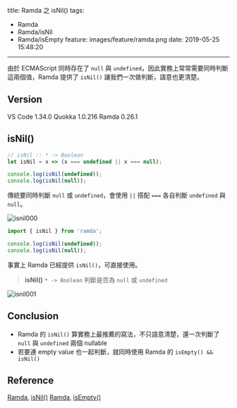 title: Ramda 之 isNil()
tags:
  - Ramda
  - Ramda/isNil
  - Ramda/isEmpty
feature: images/feature/ramda.png
date: 2019-05-25 15:48:20
---
由於 ECMAScript 同時存在了 `null` 與 `undefined`，因此實務上常常需要同時判斷這兩個值，Ramda 提供了 `isNil()` 讓我們一次做判斷，語意也更清楚。

<!-- more -->

## Version

VS Code 1.34.0
Quokka 1.0.216
Ramda 0.26.1

## isNil()

```javascript
// isNil :: * -> Boolean
let isNil = x => (x === undefined || x === null);

console.log(isNil(undefined));
console.log(isNil(null));
```

傳統要同時判斷 `null` 或 `undefined`，會使用 `||` 搭配 `===` 各自判斷 `undefined` 與 `null`。

![isnil000](/images/ramda/isnil/isnil000.png)

```javascript
import { isNil } from 'ramda';

console.log(isNil(undefined));
console.log(isNil(null));
```

事實上 Ramda 已經提供 `isNil()`，可直接使用。

> **isNil()**
> `* -> Boolean`
> 判斷是否為 `null` 或 `undefined`

![isnil001](/images/ramda/isnil/isnil001.png)

## Conclusion

- Ramda 的 `isNil()` 算實務上最推薦的寫法，不只語意清楚，還一次判斷了 `null` 與 `undefined` 兩個 nullable
- 若要連 empty value 也一起判斷，就同時使用 Ramda 的 `isEmpty() && isNil()`

## Reference

[Ramda](https://ramdajs.com), [isNil()](https://ramdajs.com/docs/#isNil)
[Ramda](https://ramdajs.com), [isEmpty()](https://ramdajs.com/docs/#isEmpty)